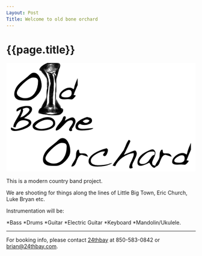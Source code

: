 ```yaml
---
Layout: Post
Title: Welcome to old bone orchard
---
```

{{page.title}}
===
![old bone orchard logo](/images/obo_logo.png)
  
This is a modern country band project.  

We are shooting for things along the lines of Little Big Town, Eric Church, Luke Bryan etc.

Instrumentation will be:

*Bass
*Drums
*Guitar
*Electric Guitar
*Keyboard
*Mandolin/Ukulele. 
****
For booking info, please contact [24thbay](http://www.24thbay.com) at 850-583-0842 or [brian@24thbay.com](mailto:brian@24thbay.com).
